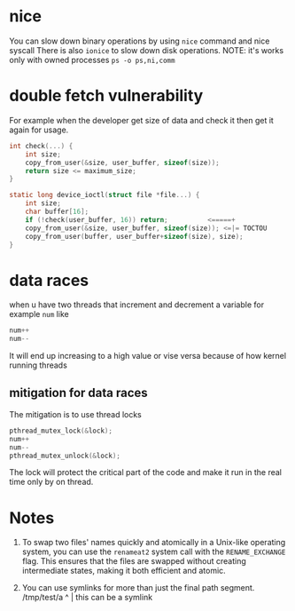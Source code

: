 # nice

You can slow down binary operations by using `nice` command and nice syscall
There is also `ionice` to slow down disk operations.
NOTE: it's works only with owned processes
`ps -o ps,ni,comm`

# double fetch vulnerability

For example when the developer get size of data and check it then get it again for usage.

```c
int check(...) {
    int size;
    copy_from_user(&size, user_buffer, sizeof(size));
    return size <= maximum_size;
}

static long device_ioctl(struct file *file...) {
    int size;
    char buffer[16];
    if (!check(user_buffer, 16)) return;          <=====+
    copy_from_user(&size, user_buffer, sizeof(size)); <=|= TOCTOU
    copy_from_user(buffer, user_buffer+sizeof(size), size);
}

```

# data races

when u have two threads that increment and decrement a variable for example `num`
like
```c
num++
num--
```
It will end up increasing to a high value or vise versa because of how kernel running threads

## mitigation for data races
The mitigation is to use thread locks
```c
pthread_mutex_lock(&lock);
num++
num--
pthread_mutex_unlock(&lock);
```
The lock will protect the critical part of the code and make it run in the real time only by on thread.

# Notes

1. To swap two files' names quickly and atomically in a Unix-like operating system, you can use the `renameat2` system call with the `RENAME_EXCHANGE` flag. This ensures that the files are swapped without creating intermediate states, making it both efficient and atomic.

2. You can use symlinks for more than just the final path segment.
/tmp/test/a
  ^
  |
  this can be a symlink
